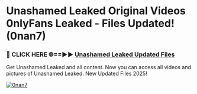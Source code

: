 # Unashamed Leaked Original Videos 0nlyFans Leaked - Files Updated! (0nan7)

<h3>🔴 CLICK HERE 🌐==►► <a href="https://tinyurl.com/ehrbuxhb" rel="nofollow">Unashamed Leaked Updated Files</a></h3>

Get Unashamed Leaked and all content. Now you can access all videos and pictures of Unashamed Leaked. New Updated Files 2025!

[![0nan7](https://i.imgur.com/lVYEuWS.gif)](https://tinyurl.com/ehrbuxhb)
